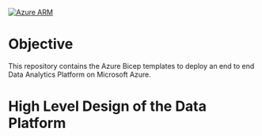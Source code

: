[![Azure ARM](https://github.com/iammayanksrivastava/azurebicep/actions/workflows/main.yml/badge.svg)](https://github.com/iammayanksrivastava/azurebicep/actions/workflows/main.yml)


# Objective 

This repository contains the Azure Bicep templates to deploy an end to end Data Analytics Platform on Microsoft Azure. 


# High Level Design of the Data Platform 





